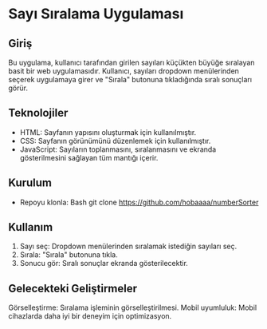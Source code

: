 # Sayı Sıralama Uygulaması

## Giriş

Bu uygulama, kullanıcı tarafından girilen sayıları küçükten büyüğe sıralayan basit bir web uygulamasıdır. Kullanıcı, sayıları dropdown menülerinden seçerek uygulamaya girer ve "Sırala" butonuna tıkladığında sıralı sonuçları görür.

## Teknolojiler

- HTML: Sayfanın yapısını oluşturmak için kullanılmıştır.
- CSS: Sayfanın görünümünü düzenlemek için kullanılmıştır.
- JavaScript: Sayıların toplanmasını, sıralanmasını ve ekranda gösterilmesini sağlayan tüm mantığı içerir.

## Kurulum

- Repoyu klonla:
  Bash
  git clone https://github.com/hobaaaa/numberSorter

## Kullanım

1. Sayı seç: Dropdown menülerinden sıralamak istediğin sayıları seç.
2. Sırala: "Sırala" butonuna tıkla.
3. Sonucu gör: Sıralı sonuçlar ekranda gösterilecektir.

## Gelecekteki Geliştirmeler

Görselleştirme: Sıralama işleminin görselleştirilmesi.
Mobil uyumluluk: Mobil cihazlarda daha iyi bir deneyim için optimizasyon.
